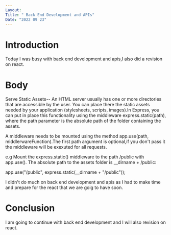 ```yaml
---
Layout:
Title: " Back End Development and APIs"
Date: "2022 09 23"
---
```


# Introduction
Today I was busy with back end development and apis,I also did a revision on react.

# Body
Serve Static Assets-- An HTML server usually has one or more directories that are accessible by the user. You can place there the static assets needed by your application (stylesheets, scripts, images).In Express, you can put in place this functionality using the middleware express.static(path), where the path parameter is the absolute path of the folder containing the assets.

A middleware needs to be mounted using the method app.use(path, middlerwareFunction).The first path argument is optional,if you don't pass it the middleware will be exexuted for all requests.

e.g Mount the express.static() middleware to the path /public with app.use(). The absolute path to the assets folder is __dirname + /public:

app.use("/public", express.static(__dirname + "/public")); 

I didn't do much on back end development and apis as I had to make time and prepare for the react that we are goig to have soon.

# Conclusion
I am going to continue with back end development and I will also revision on react.
